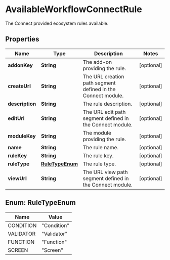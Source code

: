 

# AvailableWorkflowConnectRule

The Connect provided ecosystem rules available.

## Properties

| Name | Type | Description | Notes |
|------------ | ------------- | ------------- | -------------|
|**addonKey** | **String** | The add-on providing the rule. |  [optional] |
|**createUrl** | **String** | The URL creation path segment defined in the Connect module. |  [optional] |
|**description** | **String** | The rule description. |  [optional] |
|**editUrl** | **String** | The URL edit path segment defined in the Connect module. |  [optional] |
|**moduleKey** | **String** | The module providing the rule. |  [optional] |
|**name** | **String** | The rule name. |  [optional] |
|**ruleKey** | **String** | The rule key. |  [optional] |
|**ruleType** | [**RuleTypeEnum**](#RuleTypeEnum) | The rule type. |  [optional] |
|**viewUrl** | **String** | The URL view path segment defined in the Connect module. |  [optional] |



## Enum: RuleTypeEnum

| Name | Value |
|---- | -----|
| CONDITION | &quot;Condition&quot; |
| VALIDATOR | &quot;Validator&quot; |
| FUNCTION | &quot;Function&quot; |
| SCREEN | &quot;Screen&quot; |



